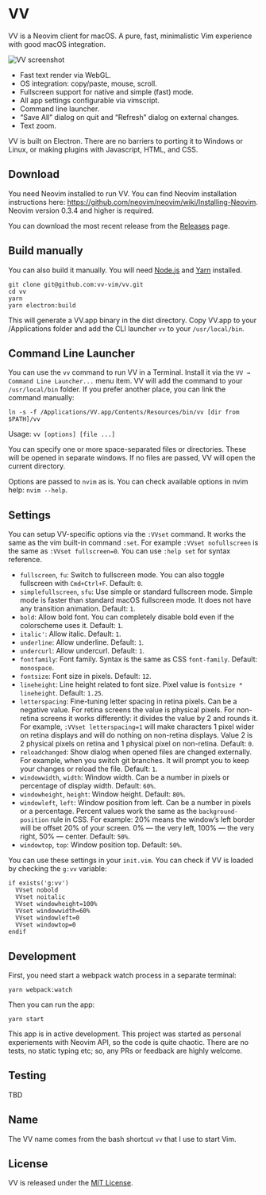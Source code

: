 VV
==

VV is a Neovim client for macOS. A pure, fast, minimalistic Vim experience with good macOS integration.

![VV screenshot](assets/screenshot.png)

* Fast text render via WebGL.
* OS integration: copy/paste, mouse, scroll.
* Fullscreen support for native and simple (fast) mode.
* All app settings configurable via vimscript.
* Command line launcher.
* “Save All” dialog on quit and “Refresh” dialog on external changes.
* Text zoom.

VV is built on Electron. There are no barriers to porting it to Windows or Linux, or making plugins with Javascript, HTML, and CSS.

Download
--------

You need Neovim installed to run VV. You can find Neovim installation instructions here: https://github.com/neovim/neovim/wiki/Installing-Neovim. Neovim version 0.3.4 and higher is required.

You can download the most recent release from the [Releases](https://github.com/vv-vim/vv/releases/latest) page.

Build manually
--------------

You can also build it manually. You will need [Node.js](https://nodejs.org/en/download/) and [Yarn](https://yarnpkg.com/lang/en/) installed.

```
git clone git@github.com:vv-vim/vv.git
cd vv
yarn
yarn electron:build
```

This will generate a VV.app binary in the dist directory.  Copy VV.app to your /Applications folder and add the CLI launcher `vv` to your `/usr/local/bin`.

Command Line Launcher
---------------------

You can use the `vv` command to run VV in a Terminal. Install it via the `VV → Command Line Launcher...` menu item. VV will add the command to your `/usr/local/bin` folder. If you prefer another place, you can link the command manually:

```
ln -s -f /Applications/VV.app/Contents/Resources/bin/vv [dir from $PATH]/vv
```

Usage: `vv [options] [file ...]`

You can specify one or more space-separated files or directories. These will be opened in separate windows. If no files are passed, VV will open the current directory.

Options are passed to `nvim` as is. You can check available options in nvim help: `nvim --help`.

Settings
--------

You can setup VV-specific options via the `:VVset` command. It works the same as the vim built-in command `:set`. For example `:VVset nofullscreen` is the same as `:VVset fullscreen=0`. You can use `:help set` for syntax reference.

* `fullscreen`, `fu`: Switch to fullscreen mode. You can also toggle fullscreen with `Cmd+Ctrl+F`. Default: `0`.
* `simplefullscreen`, `sfu`: Use simple or standard fullscreen mode. Simple mode is faster than standard macOS fullscreen mode. It does not have any transition animation. Default: `1`.
* `bold`: Allow bold font. You can completely disable bold even if the colorscheme uses it. Default: `1`.
* `italic'`: Allow italic. Default: `1`.
* `underline`: Allow underline. Default: `1`.
* `undercurl`: Allow undercurl. Default: `1`.
* `fontfamily`: Font family. Syntax is the same as CSS `font-family`. Default: `monospace`.
* `fontsize`: Font size in pixels. Default: `12`.
* `lineheight`: Line height related to font size. Pixel value is `fontsize * lineheight`. Default: `1.25`.
* `letterspacing`: Fine-tuning letter spacing in retina pixels. Can be a negative value. For retina screens the value is physical pixels. For non-retina screens it works differently: it divides the value by 2 and rounds it. For example, `:VVset letterspacing=1` will make characters 1 pixel wider on retina displays and will do nothing on non-retina displays. Value 2 is 2 physical pixels on retina and 1 physical pixel on non-retina. Default: `0`.
* `reloadchanged`: Show dialog when opened files are changed externally. For example, when you switch git branches. It will prompt you to keep your changes or reload the file. Default: `1`.
* `windowwidth`, `width`: Window width. Can be a number in pixels or percentage of display width. Default: `60%`.
* `windowheight`, `height`: Window height. Default: `80%`.
* `windowleft`, `left`: Window position from left. Can be a number in pixels or a percentage. Percent values work the same as the `background-position` rule in CSS. For example: 20% means the window’s left border will be offset 20% of your screen. 0% — the very left, 100% — the very right, 50% — center. Default: `50%`.
* `windowtop`, `top`: Window position top. Default: `50%`.

You can use these settings in your `init.vim`.  You can check if VV is loaded by checking the `g:vv` variable:

```
if exists('g:vv')
  VVset nobold
  VVset noitalic
  VVset windowheight=100%
  VVset windowwidth=60%
  VVset windowleft=0
  VVset windowtop=0
endif
```

Development
-----------

First, you need start a webpack watch process in a separate terminal:
```
yarn webpack:watch
```

Then you can run the app:
```
yarn start
```

This app is in active development. This project was started as personal experiements with Neovim API, so the code is quite chaotic.  There are no tests, no static typing etc; so, any PRs or feedback are highly welcome.

Testing
-------

TBD

Name
----

The VV name comes from the bash shortcut `vv` that I use to start Vim.

License
-------

VV is released under the [MIT License](https://opensource.org/licenses/MIT).
